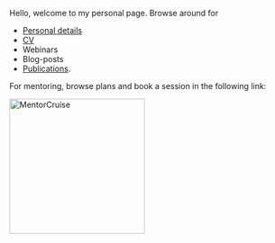 Hello, welcome to my personal page. Browse around for

* [Personal details](aboutme.md)
* [CV](https://giasemidis.github.io/docs/GeorgiosGiasemidis-CV.pdf)
* Webinars
* Blog-posts
* [Publications](publications.md).

For mentoring, browse plans and book a session in the following link:

<a href="https://mentorcruise.com/mentor/georgiosgiasemidis/">
<img src="https://cdn.mentorcruise.com/img/banner/navy-booking-badge.svg" width="240" alt="MentorCruise">
</a>
